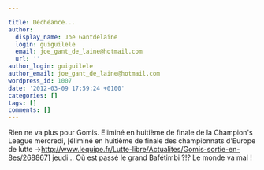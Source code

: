 ```yaml
---

title: Déchéance...
author:
  display_name: Joe Gantdelaine
  login: guiguilele
  email: joe_gant_de_laine@hotmail.com
  url: ''
author_login: guiguilele
author_email: joe_gant_de_laine@hotmail.com
wordpress_id: 1007
date: '2012-03-09 17:59:24 +0100'
categories: []
tags: []
comments: []
---
```

Rien ne va plus pour Gomis. Eliminé en huitième de finale de la Champion's League mercredi, [éliminé en huitième de finale des championnats d'Europe de lutte ->http://www.lequipe.fr/Lutte-libre/Actualites/Gomis-sortie-en-8es/268867] jeudi... Où est passé le grand Bafétimbi ?!? Le monde va mal !

